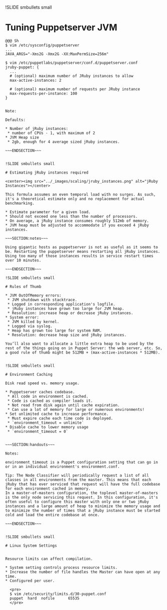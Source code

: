 !SLIDE smbullets small

# Tuning Puppetserver JVM

    @@@ Sh
    $ vim /etc/sysconfig/puppetserver
    ...
    JAVA_ARGS="-Xms2G -Xmx2G -XX:MaxPermSize=256m"

    $ vim /etc/puppetlabs/puppetserver/conf.d/puppetserver.conf
    jruby-puppet: {
      ...
      # (optional) maximum number of JRuby instances to allow
      max-active-instances: 2

      # (optional) maximum number of requests per JRuby instance
      max-requests-per-instance: 100
    }


~~~SECTION:handouts~~~

Note:

Defaults:

* Number of jRuby instances:
 * number of CPUs - 1, with maximum of 2
* JVM Heap size
 * 2gb, enough for 4 average sized jRuby instances.

~~~ENDSECTION~~~


!SLIDE smbullets small

# Estimating jRuby instances required

<center><img src="../_images/scaling/jruby_instances.png" alt="jRuby Instances"></center>

This formula assumes an even temporal load with no surges. As such, it's a theoretical estimate only and no replacement for actual benchmarking.

* Estimate parameter for a given load.
* Should not exceed one less than the number of processors.
* On average, a jRuby instance consumes roughly 512mb of memory.
* JVM heap must be adjusted to accommodate if you exceed 4 jRuby instances.

~~~SECTION:notes~~~

Using gigantic hosts as puppetserver is not as useful as it seems to be. Restarting the puppetserver means restarting all jRuby instances. Using too many of those instances results in service restart times over 10 minutes.

~~~ENDSECTION~~~

!SLIDE smbullets small

# Rules of Thumb

* JVM OutOfMemory errors:
 * JVM shutdown with stacktrace.
 * Logged in corresponding application's logfile.
 * jRuby instances have grown too large for JVM heap.
 * Resolution: increase heap or decrease jRuby instances.
* System error:
 * JVM killed by kernel.
 * Logged via syslog.
 * Heap has grown too large for system RAM.
 * Resolution: decrease heap size and jRuby instances.

You’ll also want to allocate a little extra heap to be used by the rest of the things going on in Puppet Server: the web server, etc. So, a good rule of thumb might be 512MB + (max-active-instances * 512MB).


!SLIDE smbullets small

# Environment Caching

Disk read speed vs. memory usage.

* Puppetserver caches codebase.
 * All code in environment is cached.
 * Code is cached as compiler loads it.
 * Not read from disk again until cache expiration.
 * Can use a lot of memory for large or numerous environments!
* Set unlimited cache to increase performance.
 * Must expire cache each time code is deployed.
 * `environment_timeout = unlimite`
* Disable cache to lower memory usage
 * `environment_timeout = 0`


~~~SECTION:handouts~~~

Notes:

environment_timeout is a Puppet configuration setting that can go in or in an individual environment's environment.conf.

Tip: The Node Classifier will periodically request a list of all classes in all environments from the master. This means that each jRuby that has ever serviced that request will have the full codebase for each environment cached in memory.
In a master-of-masters configuration, the toplevel master-of-masters is the only node servicing this request. In this configuration, it's often useful to configure this master with only one or two jRuby instances and a large amount of heap to minimize the memory usage and to minimize the number of times that a jRuby instance must be started cold and load the entire codebase at once.

~~~ENDSECTION~~~


!SLIDE smbullets small

# Linux System Settings


Resource limits can affect compilation.

* System setting controls process resource limits.
* Increase the number of file handles the Master can have open at any time.
* Configured per user.

  <pre>
  $ vim /etc/security/limits.d/30-puppet.conf
  puppet  hard  nofile      65535
  </pre>
